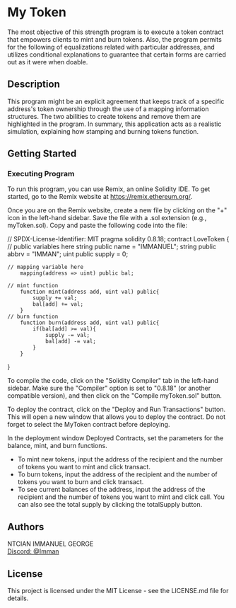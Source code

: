 # My Token

The most objective of this strength program is to execute a token contract that empowers clients to mint and burn tokens. Also, the program permits for the following of equalizations related with particular addresses, and utilizes conditional explanations to guarantee that certain forms are carried out as it were when doable.

## Description

This program might be an explicit agreement that keeps track of a specific address's token ownership through the use of a mapping information structures. The two abilities to create tokens and remove them are highlighted in the program. In summary, this application acts as a realistic simulation, explaining how stamping and burning tokens function.

## Getting Started

### Executing Program

To run this program, you can use Remix, an online Solidity IDE. To get started, go to the Remix website at https://remix.ethereum.org/.

Once you are on the Remix website, create a new file by clicking on the "+" icon in the left-hand sidebar. Save the file with a .sol extension (e.g., myToken.sol). Copy and paste the following code into the file:

// SPDX-License-Identifier: MIT
pragma solidity 0.8.18;
contract LoveToken {
    // public variables here
        string public name = "IMMANUEL";
        string public abbrv = "IMMAN";
        uint public supply = 0;

    // mapping variable here
        mapping(address => uint) public bal;

    // mint function
        function mint(address add, uint val) public{
            supply += val;
            bal[add] += val;
        }
    // burn function
        function burn(address add, uint val) public{
            if(bal[add] >= val){
                supply -= val;
                bal[add] -= val;
            }
        }
}

To compile the code, click on the "Solidity Compiler" tab in the left-hand sidebar. Make sure the "Compiler" option is set to "0.8.18" (or another compatible version), and then click on the "Compile myToken.sol" button.

To deploy the contract, click on the "Deploy and Run Transactions" button. This will open a new window that allows you to deploy the contract. Do not forget to select the MyToken contract before deploying.

In the deployment window Deployed Contracts, set the parameters for the balance, mint, and burn functions. 
* To mint new tokens, input the address of the recipient and the number of tokens you want to mint and click transact. 
* To burn tokens, input the address of the recipient and the number of tokens you want to burn and click transact. 
* To see current balances of the address, input the address of the recipient and the number of tokens you want to mint and click call. You can also see the total supply by clicking the totalSupply button.

## Authors

NTCIAN IMMANUEL GEORGE 
<br>
[Discord: @Imman](https://discordapp.com/users/Imman#2880)

## License

This project is licensed under the MIT License - see the LICENSE.md file for details.
